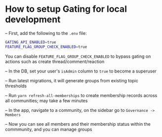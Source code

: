 
 # How to setup Gating for local development

– First, add the following to the `.env` file:
 ```sh
GATING_API_ENABLED=true
FEATURE_FLAG_GROUP_CHECK_ENABLED=true
 ```
 You can disable `FEATURE_FLAG_GROUP_CHECK_ENABLED` to bypass gating on actions such as create thread/comment/reaction

– In the DB, set your user's `isAdmin` column to `true` to become a superuser

– Run latest migrations, it will generate groups from existing topic thresholds

– Run `yarn refresh-all-memberships` to create membership records across all communities; may take a few minutes

– In the app, navigate to a community, on the sidebar go to `Governance -> Members`

– Now you can see all members and their membership status within the commmunity, and you can manage groups
